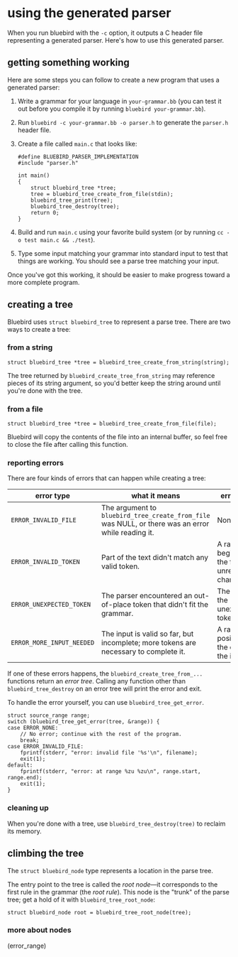 # using the generated parser

When you run bluebird with the `-c` option, it outputs a C header file representing a generated parser.  Here's how to use this generated parser.

## getting something working

Here are some steps you can follow to create a new program that uses a generated parser:

1. Write a grammar for your language in `your-grammar.bb` (you can test it out before you compile it by running `bluebird your-grammar.bb`).
2. Run `bluebird -c your-grammar.bb -o parser.h` to generate the `parser.h` header file.
3. Create a file called `main.c` that looks like:

   ```
   #define BLUEBIRD_PARSER_IMPLEMENTATION
   #include "parser.h"
   
   int main()
   {
       struct bluebird_tree *tree;
       tree = bluebird_tree_create_from_file(stdin);
       bluebird_tree_print(tree);
       bluebird_tree_destroy(tree);
       return 0;
   }
   ```
   
4. Build and run `main.c` using your favorite build system (or by running `cc -o test main.c && ./test`).
5. Type some input matching your grammar into standard input to test that things are working.  You should see a parse tree matching your input.

Once you've got this working, it should be easier to make progress toward a more complete program.

## creating a tree

Bluebird uses `struct bluebird_tree` to represent a parse tree.  There are two ways to create a tree:

### from a string

```
struct bluebird_tree *tree = bluebird_tree_create_from_string(string);
```

The tree returned by `bluebird_create_tree_from_string` may reference pieces of its string argument, so you'd better keep the string around until you're done with the tree.

### from a file

```
struct bluebird_tree *tree = bluebird_tree_create_from_file(file);
```

Bluebird will copy the contents of the file into an internal buffer, so feel free to close the file after calling this function.

### reporting errors

There are four kinds of errors that can happen while creating a tree:

| error type | what it means | error range |
| --- | --- | --- |
| `ERROR_INVALID_FILE` | The argument to `bluebird_tree_create_from_file` was NULL, or there was an error while reading it. | None. |
| `ERROR_INVALID_TOKEN` | Part of the text didn't match any valid token. | A range that begins with the first unrecognized character. |
| `ERROR_UNEXPECTED_TOKEN` | The parser encountered an out-of-place token that didn't fit the grammar. | The range of the unexpected token. |
| `ERROR_MORE_INPUT_NEEDED` | The input is valid so far, but incomplete; more tokens are necessary to complete it. | A range positioned at the end of the input. |

If one of these errors happens, the `bluebird_create_tree_from_...` functions return an *error tree*.  Calling any function other than `bluebird_tree_destroy` on an error tree will print the error and exit.

To handle the error yourself, you can use `bluebird_tree_get_error`.

```
struct source_range range;
switch (bluebird_tree_get_error(tree, &range)) {
case ERROR_NONE:
    // No error; continue with the rest of the program.
    break;
case ERROR_INVALID_FILE:
    fprintf(stderr, "error: invalid file '%s'\n", filename);
    exit(1);
default:
    fprintf(stderr, "error: at range %zu %zu\n", range.start, range.end);
    exit(1);
}
```

### cleaning up

When you're done with a tree, use `bluebird_tree_destroy(tree)` to reclaim its memory.

## climbing the tree

The `struct bluebird_node` type represents a location in the parse tree.

The entry point to the tree is called the *root node*—it corresponds to the first rule in the grammar (the *root rule*).  This node is the "trunk" of the parse tree; get a hold of it with `bluebird_tree_root_node`:

```
struct bluebird_node root = bluebird_tree_root_node(tree);
```



### more about nodes


(error_range)